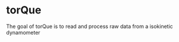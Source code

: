 
# torQue

<!-- badges: start -->
<!-- badges: end -->

The goal of torQue is to read and process raw data from a isokinetic dynamometer

